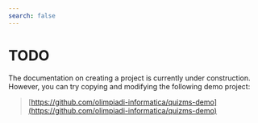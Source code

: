 ```yaml
---
search: false
---
```


# TODO

The documentation on creating a project is currently under construction.
However, you can try copying and modifying the following demo project:

> [https://github.com/olimpiadi-informatica/quizms-demo](https://github.com/olimpiadi-informatica/quizms-demo)
